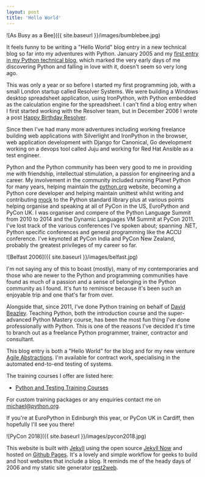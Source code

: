 ```yaml
---
layout: post
title: 'Hello World'
---
```


![As Busy as a Bee]({{ site.baseurl }}/images/bumblebee.jpg)

It feels funny to be writing a "Hello World" blog entry in a new technical blog so far into my adventures with Python. January 2005 and my [first entry in my Python technical blog](http://www.voidspace.org.uk/python/weblog/arch_d7_2005_01_22.shtml#e1), which marked the very early days of me discovering Python and falling in love with it, doesn't seem so very long ago. 

This was only a year or so before I started my first programming job, with a small London startup called Resolver Systems. We were building a Windows desktop spreadsheet application, using IronPython, with Python embedded as the calculation engine for the spreadsheet. I can't find a blog entry when I first started working with the Resolver team, but in December 2006 I wrote a post [Happy Birthday Resolver](http://www.voidspace.org.uk/python/weblog/arch_d7_2006_12_02.shtml#e573).

Since then I've had many more adventures including working freelance building web applications with Silverlight and IronPython in the browser, web application development with Django for Canonical, Go development working on a devops tool called Juju and working for Red Hat Ansible as a test engineer. 

Python and the Python community has been very good to me in providing me with friendship, intellectual stimulation, a passion for engineering and a career. My involvement in the community included running Planet Python for many years, helping maintain the [python.org](http://www.python.org) website, becoming a Python core developer and helping maintain unittest whilst writing and contributing [mock](https://docs.python.org/3/library/unittest.mock.html) to the Python standard library plus at various points helping organise and speaking at all of PyCon in the US, EuroPython and PyCon UK. I was organiser and compere of the Python Language Summit from 2010 to 2014 and the Dynamic Languages VM Summit at PyCon 2011. I've lost track of the various conferences I've spoken about; spanning .NET, Python specific conferences and general programming like the ACCU conference. I've keynoted at PyCon India and PyCon New Zealand, probably the greatest privileges of my career so far.


![Belfast 2006]({{ site.baseurl }}/images/belfast.jpg)

I'm not saying any of this to boast (mostly), many of my contemporaries and those who are newer to the Python and programming communities have found as much of a passion and a sense of belonging in the Python community as I found. It's fun to reminisce because it's been such an enjoyable trip and one that's far from over.

Alongside that, since 2011, I've done Python training on behalf of [David Beazley](https://www.dabeaz.com/). Teaching Python, both the introduction course and the super-advanced Python Mastery course, has been the most fun thing I've done professionally with Python. This is one of the reasons I've decided it's time to branch out as a freelance Python programmer, trainer, contractor and consultant. 

This blog entry is both a "Hello World" for the blog and for my new venture [Agile Abstractions](https://agileabstractions.com). I'm available for contract work, specialising in the automated end-to-end testing of systems. 

The training courses I offer are listed here:

* [Python and Testing Training Courses](/training/)

For custom training packages or any enquiries contact me on [michael@python.org](mailto:michael@python.org).

If you're at EuroPython in Edinburgh this year, or PyCon UK in Cardiff, then hopefully I'll see you there!


![PyCon 2018]({{ site.baseurl }}/images/pycon2018.jpg)

This website is built with [Jekyll](https://jekyllrb.com/) using the open source [Jekyll Now](https://github.com/barryclark/jekyll-now) and hosted on [Github Pages](https://pages.github.com/). It's a lovely and simple workflow for geeks to build and host websites that include a blog. It reminds me of the heady days of 2006 and my static site generator [rest2web](http://www.voidspace.org.uk/python/rest2web/). 
